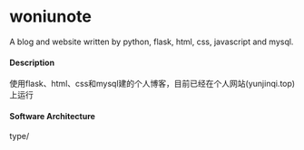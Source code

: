 # woniunote
A blog and website written by python, flask, html, css, javascript and mysql.

#### Description
使用flask、html、css和mysql建的个人博客，目前已经在个人网站(yunjinqi.top)上运行

#### Software Architecture
type/